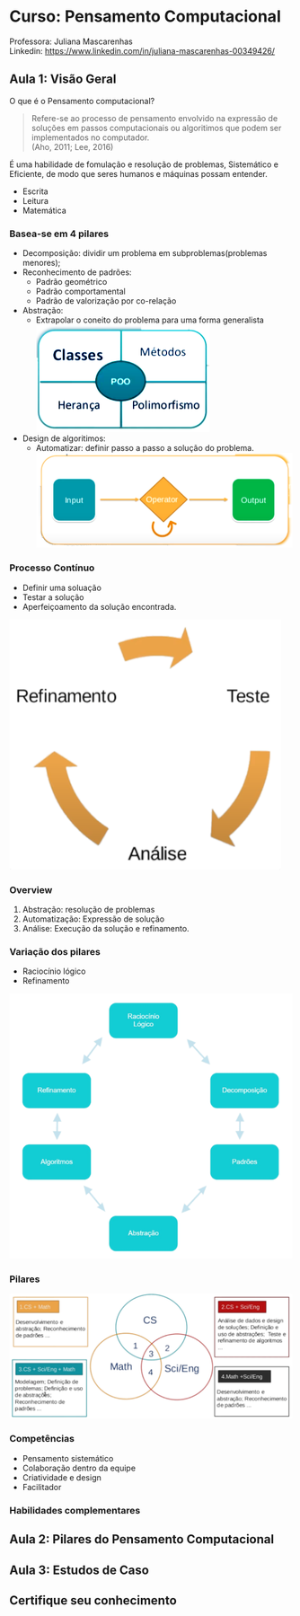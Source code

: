 # Curso: Pensamento Computacional

Professora: Juliana Mascarenhas \
Linkedin: https://www.linkedin.com/in/juliana-mascarenhas-00349426/

## Aula 1: Visão Geral

O que é o Pensamento computacional?

> Refere-se ao processo de pensamento envolvido na expressão de soluções em passos computacionais ou algoritimos que podem ser implementados no computador. \
>(Aho, 2011; Lee, 2016)

É uma habilidade de fomulação e resolução de problemas, Sistemático e Eficiente, de modo que seres humanos e máquinas possam entender.

- Escrita
- Leitura
- Matemática

### Basea-se em 4 pilares
- Decomposição: dividir um problema em subproblemas(problemas menores);
- Reconhecimento de padrões:
  - Padrão geométrico
  - Padrão comportamental
  - Padrão de valorização por co-relação
- Abstração: 
  - Extrapolar o coneito do problema para uma forma generalista
  ![img01](img/DIO_CS_PC_POO.png)
- Design de algoritimos:
  - Automatizar: definir passo a passo a solução do problema.
  ![img02](img/DIO_CS_PC_Design.png)

### Processo Contínuo
  - Definir uma soluação
  - Testar a solução
  - Aperfeiçoamento da solução encontrada.

![img03](img/DIO_CS_PC_Process_Continum.png)

### Overview
1) Abstração: resolução de problemas
2) Automatização: Expressão de solução
3) Análise: Execução da solução e refinamento.

### Variação dos pilares

- Raciocínio lógico
- Refinamento

![img04](img/DIO_CS_PC_visao_pilares.png)

### Pilares

![img05](img/DIO_CS_PC_pilares_aplicacao.png)

### Competências

- Pensamento sistemático
- Colaboração dentro da equipe
- Criatividade e design
- Facilitador


### Habilidades complementares
## Aula 2: Pilares do Pensamento Computacional

## Aula 3: Estudos de Caso

## Certifique seu conhecimento